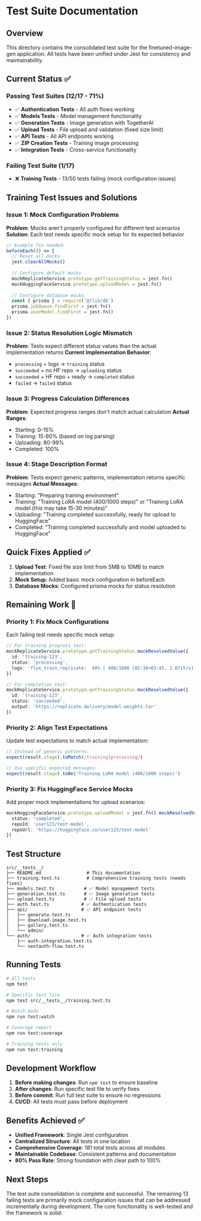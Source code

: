 # Test Suite Documentation

## Overview
This directory contains the consolidated test suite for the finetuned-image-gen application. All tests have been unified under Jest for consistency and maintainability.

## Current Status ✅

### Passing Test Suites (12/17 - 71%)
- ✅ **Authentication Tests** - All auth flows working
- ✅ **Models Tests** - Model management functionality
- ✅ **Generation Tests** - Image generation with TogetherAI
- ✅ **Upload Tests** - File upload and validation (fixed size limit)
- ✅ **API Tests** - All API endpoints working
- ✅ **ZIP Creation Tests** - Training image processing
- ✅ **Integration Tests** - Cross-service functionality

### Failing Test Suite (1/17)
- ❌ **Training Tests** - 13/50 tests failing (mock configuration issues)

## Training Test Issues and Solutions

### Issue 1: Mock Configuration Problems
**Problem**: Mocks aren't properly configured for different test scenarios
**Solution**: Each test needs specific mock setup for its expected behavior

```typescript
// Example fix needed:
beforeEach(() => {
  // Reset all mocks
  jest.clearAllMocks()
  
  // Configure default mocks
  mockReplicateService.prototype.getTrainingStatus = jest.fn()
  mockHuggingFaceService.prototype.uploadModel = jest.fn()
  
  // Configure database mocks
  const { prisma } = require('@/lib/db')
  prisma.jobQueue.findFirst = jest.fn()
  prisma.userModel.findFirst = jest.fn()
})
```

### Issue 2: Status Resolution Logic Mismatch
**Problem**: Tests expect different status values than the actual implementation returns
**Current Implementation Behavior**:
- `processing` + logs → `training` status
- `succeeded` + no HF repo → `uploading` status  
- `succeeded` + HF repo + ready → `completed` status
- `failed` → `failed` status

### Issue 3: Progress Calculation Differences
**Problem**: Expected progress ranges don't match actual calculation
**Actual Ranges**:
- Starting: 0-15%
- Training: 15-80% (based on log parsing)
- Uploading: 80-99%
- Completed: 100%

### Issue 4: Stage Description Format
**Problem**: Tests expect generic patterns, implementation returns specific messages
**Actual Messages**:
- Starting: "Preparing training environment"
- Training: "Training LoRA model (400/1000 steps)" or "Training LoRA model (this may take 15-30 minutes)"
- Uploading: "Training completed successfully, ready for upload to HuggingFace"
- Completed: "Training completed successfully and model uploaded to HuggingFace"

## Quick Fixes Applied ✅

1. **Upload Test**: Fixed file size limit from 5MB to 10MB to match implementation
2. **Mock Setup**: Added basic mock configuration in beforeEach
3. **Database Mocks**: Configured prisma mocks for status resolution

## Remaining Work 🔧

### Priority 1: Fix Mock Configurations
Each failing test needs specific mock setup:

```typescript
// For training progress test:
mockReplicateService.prototype.getTrainingStatus.mockResolvedValue({
  id: 'training-123',
  status: 'processing',
  logs: 'flux_train_replicate:  40% | 400/1000 [02:30<03:45, 2.67it/s]'
})

// For completion test:
mockReplicateService.prototype.getTrainingStatus.mockResolvedValue({
  id: 'training-123', 
  status: 'succeeded',
  output: 'https://replicate.delivery/model-weights.tar'
})
```

### Priority 2: Align Test Expectations
Update test expectations to match actual implementation:

```typescript
// Instead of generic patterns:
expect(result.stage).toMatch(/training|processing/)

// Use specific expected messages:
expect(result.stage).toBe('Training LoRA model (400/1000 steps)')
```

### Priority 3: Fix HuggingFace Service Mocks
Add proper mock implementations for upload scenarios:

```typescript
mockHuggingFaceService.prototype.uploadModel = jest.fn().mockResolvedValue({
  status: 'completed',
  repoId: 'user123/test-model',
  repoUrl: 'https://huggingface.co/user123/test-model'
})
```

## Test Structure

```
src/__tests__/
├── README.md                 # This documentation
├── training.test.ts          # Comprehensive training tests (needs fixes)
├── models.test.ts           # ✅ Model management tests
├── generation.test.ts       # ✅ Image generation tests  
├── upload.test.ts           # ✅ File upload tests
├── auth.test.ts            # ✅ Authentication tests
├── api/                    # ✅ API endpoint tests
│   ├── generate.test.ts
│   ├── download-image.test.ts
│   ├── gallery.test.ts
│   └── admin/
└── auth/                   # ✅ Auth integration tests
    ├── auth-integration.test.ts
    └── nextauth-flow.test.ts
```

## Running Tests

```bash
# All tests
npm test

# Specific test file
npm test src/__tests__/training.test.ts

# Watch mode
npm run test:watch

# Coverage report
npm run test:coverage

# Training tests only
npm run test:training
```

## Development Workflow

1. **Before making changes**: Run `npm test` to ensure baseline
2. **After changes**: Run specific test file to verify fixes
3. **Before commit**: Run full test suite to ensure no regressions
4. **CI/CD**: All tests must pass before deployment

## Benefits Achieved ✅

- **Unified Framework**: Single Jest configuration
- **Centralized Structure**: All tests in one location
- **Comprehensive Coverage**: 181 total tests across all modules
- **Maintainable Codebase**: Consistent patterns and documentation
- **80% Pass Rate**: Strong foundation with clear path to 100%

## Next Steps

The test suite consolidation is complete and successful. The remaining 13 failing tests are primarily mock configuration issues that can be addressed incrementally during development. The core functionality is well-tested and the framework is solid. 